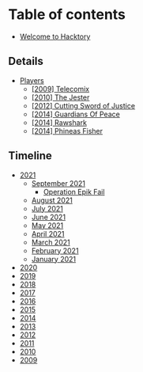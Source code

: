 # Table of contents

* [Welcome to Hacktory](README.md)

## Details

* [Players](details/players/README.md)
  * [\[2009\] Telecomix](details/players/2009-telecomix.md)
  * [\[2010\] The Jester](details/players/2010-the-jester.md)
  * [\[2012\] Cutting Sword of Justice](details/players/2012-cutting-sword-of-justice.md)
  * [\[2014\] Guardians Of Peace](details/players/2014-guardians-of-peace.md)
  * [\[2014\] Rawshark](details/players/2014-rawshark.md)
  * [\[2014\] Phineas Fisher](details/players/2014-phineas-fisher.md)

## Timeline

* [2021](timeline/2021/README.md)
  * [September 2021](timeline/2021/september-2021/README.md)
    * [Operation Epik Fail](timeline/2021/september-2021/operation-epik-fail.md)
  * [August 2021](timeline/2021/august-2021.md)
  * [July 2021](timeline/2021/july-2021.md)
  * [June 2021](timeline/2021/june-2021.md)
  * [May 2021](timeline/2021/may-2021.md)
  * [April 2021](timeline/2021/april-2021.md)
  * [March 2021](timeline/2021/march-2021.md)
  * [February 2021](timeline/2021/february-2021.md)
  * [January 2021](timeline/2021/january-2021.md)
* [2020](timeline/2020.md)
* [2019](timeline/2019.md)
* [2018](timeline/2018.md)
* [2017](timeline/2017.md)
* [2016](timeline/2016.md)
* [2015](timeline/2015.md)
* [2014](timeline/2014.md)
* [2013](timeline/2013.md)
* [2012](timeline/2012.md)
* [2011](timeline/2011.md)
* [2010](timeline/2010.md)
* [2009](timeline/2009.md)

